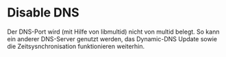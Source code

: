 # Disable DNS
Der DNS-Port wird (mit Hilfe von libmultid) nicht von multid belegt. So kann ein anderer DNS-Server genutzt werden, das Dynamic-DNS Update sowie die Zeitsysnchronisation funktionieren weiterhin.<br>
<br>


